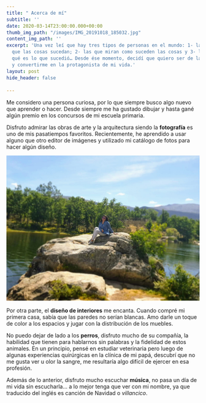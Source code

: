 ```yaml
---
title: " Acerca de mí"
subtitle: ''
date: 2020-03-14T23:00:00.000+00:00
thumb_img_path: "/images/IMG_20191018_185032.jpg"
content_img_path: ''
excerpt: 'Una vez leí que hay tres tipos de personas en el mundo: 1- las que hacen
  que las cosas sucedan; 2- las que miran como suceden las cosas y 3- las que se preguntan
  qué es lo que sucedió… Desde ése momento, decidí que quiero ser de las primeras
  y convertirme en la protagonista de mi vida.'
layout: post
hide_header: false

---
```

Me considero una persona curiosa, por lo que siempre busco algo nuevo que aprender o hacer. Desde siempre me ha gustado dibujar y hasta gané algún premio en los concursos de mi escuela primaria.

Disfruto admirar las obras de arte y la arquitectura siendo la **fotografía** es uno de mis pasatiempos favoritos. Recientemente, he aprendido a usar alguno que otro editor de imágenes y utilizado mi catálogo de fotos para hacer algún diseño.

![](/images/IMG-20190608-WA0005.jpg)

Por otra parte, el **diseño de interiores** me encanta. Cuando compré mi primera casa, sabía que las paredes no serían blancas. Amo darle un toque de color a los espacios y jugar con la distribución de los muebles.

No puedo dejar de lado a los **perros**, disfruto mucho de su compañía, la habilidad que tienen para hablarnos sin palabras y la fidelidad de estos animales. En un principio, pensé en estudiar veterinaria pero luego de algunas experiencias quirúrgicas en la clínica de mi papá, descubrí que no me gusta ver u olor la sangre, me resultaría algo difícil de ejercer en esa profesión.

Además de lo anterior, disfruto mucho escuchar **música**, no pasa un día de mi vida sin escucharla... a lo mejor tenga que ver con mi nombre, ya que traducido del inglés es canción de Navidad o _villancico_.